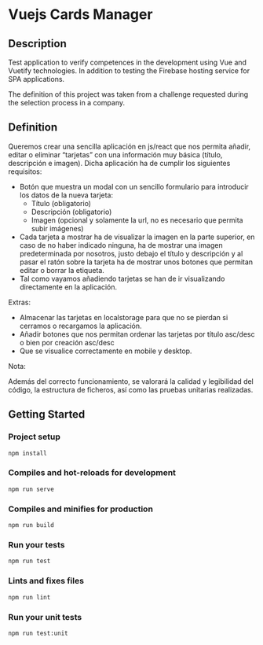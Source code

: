 # Vuejs Cards Manager

## Description
Test application to verify competences in the development using Vue and Vuetify technologies. In addition to testing the Firebase hosting service for SPA applications.

The definition of this project was taken from a challenge requested during the selection process in a company.

## Definition
Queremos crear una sencilla aplicación en js/react que nos permita añadir, editar o eliminar “tarjetas” con una información muy básica (título, descripción e imagen). Dicha aplicación ha de cumplir los siguientes requisitos:
* Botón que muestra un modal con un sencillo formulario para introducir los datos de la nueva tarjeta:
    * Título (obligatorio)
    * Descripción (obligatorio)
    * Imagen (opcional y solamente la url, no es necesario que permita subir imágenes)
* Cada tarjeta a mostrar ha de visualizar la imagen en la parte superior, en caso de no haber indicado ninguna, ha de mostrar una imagen predeterminada por nosotros, justo debajo el título y descripción y al pasar el ratón sobre la tarjeta ha de mostrar unos botones que permitan editar o borrar la etiqueta.
* Tal como vayamos añadiendo tarjetas se han de ir visualizando directamente en la aplicación.

Extras:
* Almacenar las tarjetas en localstorage para que no se pierdan si cerramos o recargamos la aplicación.
* Añadir botones que nos permitan ordenar las tarjetas por título asc/desc o bien por creación asc/desc
* Que se visualice correctamente en mobile y desktop.

Nota:

Además del correcto funcionamiento, se valorará la calidad y legibilidad del código, la estructura de ficheros, así como las pruebas unitarias realizadas.

## Getting Started

### Project setup
```
npm install
```

### Compiles and hot-reloads for development
```
npm run serve
```

### Compiles and minifies for production
```
npm run build
```

### Run your tests
```
npm run test
```

### Lints and fixes files
```
npm run lint
```

### Run your unit tests
```
npm run test:unit
```
